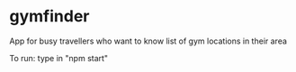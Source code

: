 # gymfinder
App for busy travellers who want to know list of gym locations in their area

To run:
type in "npm start"
